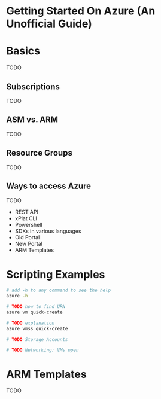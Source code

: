 Getting Started On Azure (An Unofficial Guide)
==============================================

# Basics

TODO

## Subscriptions

TODO

## ASM vs. ARM

TODO

## Resource Groups

TODO

## Ways to access Azure

TODO

* REST API
* xPlat CLI
* Powershell
* SDKs in various languages
* Old Portal
* New Portal
* ARM Templates

# Scripting Examples

```bash
# add -h to any command to see the help
azure -h

# TODO how to find URN
azure vm quick-create

# TODO explanation
azure vmss quick-create

# TODO Storage Accounts

# TODO Networking; VMs open 
```

# ARM Templates

TODO